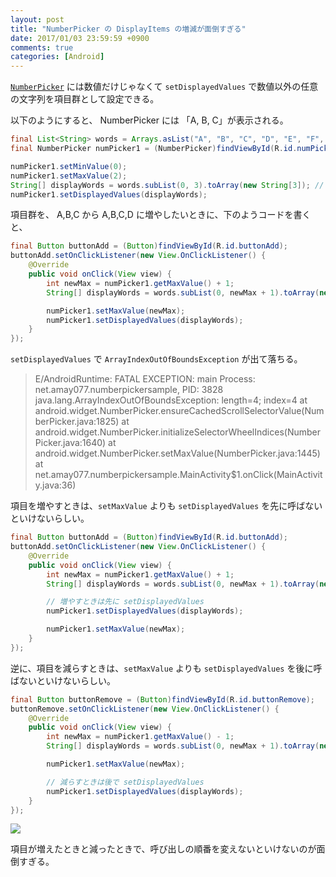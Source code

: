 ```yaml
---
layout: post
title: "NumberPicker の DisplayItems の増減が面倒すぎる"
date: 2017/01/03 23:59:59 +0900
comments: true
categories: [Android]
---
```

[``NumberPicker``](https://developer.android.com/reference/android/widget/NumberPicker.html) には数値だけじゃなくて ``setDisplayedValues`` で数値以外の任意の文字列を項目群として設定できる。
<!--more-->

以下のようにすると、 NumberPicker には 「A, B, C」が表示される。

```java
final List<String> words = Arrays.asList("A", "B", "C", "D", "E", "F", "G", "H", "I", "J", "K", "L", "M", "N", "O");
final NumberPicker numPicker1 = (NumberPicker)findViewById(R.id.numPicker1);

numPicker1.setMinValue(0);
numPicker1.setMaxValue(2);
String[] displayWords = words.subList(0, 3).toArray(new String[3]); // A,B,C
numPicker1.setDisplayedValues(displayWords);
```

項目群を、 A,B,C から A,B,C,D に増やしたいときに、下のようコードを書くと、

```java
final Button buttonAdd = (Button)findViewById(R.id.buttonAdd);
buttonAdd.setOnClickListener(new View.OnClickListener() {
    @Override
    public void onClick(View view) {
        int newMax = numPicker1.getMaxValue() + 1;
        String[] displayWords = words.subList(0, newMax + 1).toArray(new String[newMax]);

        numPicker1.setMaxValue(newMax);
        numPicker1.setDisplayedValues(displayWords);
    }
});
```

``setDisplayedValues`` で ``ArrayIndexOutOfBoundsException`` が出て落ちる。

> E/AndroidRuntime: FATAL EXCEPTION: main
                  Process: net.amay077.numberpickersample, PID: 3828
                  java.lang.ArrayIndexOutOfBoundsException: length=4; index=4
                      at android.widget.NumberPicker.ensureCachedScrollSelectorValue(NumberPicker.java:1825)
                      at android.widget.NumberPicker.initializeSelectorWheelIndices(NumberPicker.java:1640)
                      at android.widget.NumberPicker.setMaxValue(NumberPicker.java:1445)
                      at net.amay077.numberpickersample.MainActivity$1.onClick(MainActivity.java:36)

項目を増やすときは、``setMaxValue`` よりも  ``setDisplayedValues`` を先に呼ばないといけないらしい。

```java
final Button buttonAdd = (Button)findViewById(R.id.buttonAdd);
buttonAdd.setOnClickListener(new View.OnClickListener() {
    @Override
    public void onClick(View view) {
        int newMax = numPicker1.getMaxValue() + 1;
        String[] displayWords = words.subList(0, newMax + 1).toArray(new String[newMax]);

        // 増やすときは先に setDisplayedValues
        numPicker1.setDisplayedValues(displayWords);

        numPicker1.setMaxValue(newMax);
    }
});
```

逆に、項目を減らすときは、``setMaxValue`` よりも  ``setDisplayedValues`` を後に呼ばないといけないらしい。

```java
final Button buttonRemove = (Button)findViewById(R.id.buttonRemove);
buttonRemove.setOnClickListener(new View.OnClickListener() {
    @Override
    public void onClick(View view) {
        int newMax = numPicker1.getMaxValue() - 1;
        String[] displayWords = words.subList(0, newMax + 1).toArray(new String[newMax]);

        numPicker1.setMaxValue(newMax);

        // 減らすときは後で setDisplayedValues
        numPicker1.setDisplayedValues(displayWords);
    }
});
```

![](http://blog.amay077.net/assets/images/posts/android_numberpicker_01.gif)

項目が増えたときと減ったときで、呼び出しの順番を変えないといけないのが面倒すぎる。
